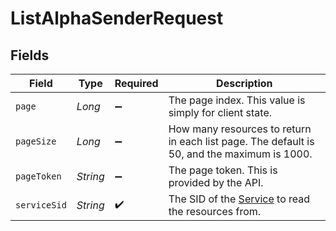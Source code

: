 # ListAlphaSenderRequest


## Fields

| Field                                                                                                        | Type                                                                                                         | Required                                                                                                     | Description                                                                                                  |
| ------------------------------------------------------------------------------------------------------------ | ------------------------------------------------------------------------------------------------------------ | ------------------------------------------------------------------------------------------------------------ | ------------------------------------------------------------------------------------------------------------ |
| `page`                                                                                                       | *Long*                                                                                                       | :heavy_minus_sign:                                                                                           | The page index. This value is simply for client state.                                                       |
| `pageSize`                                                                                                   | *Long*                                                                                                       | :heavy_minus_sign:                                                                                           | How many resources to return in each list page. The default is 50, and the maximum is 1000.                  |
| `pageToken`                                                                                                  | *String*                                                                                                     | :heavy_minus_sign:                                                                                           | The page token. This is provided by the API.                                                                 |
| `serviceSid`                                                                                                 | *String*                                                                                                     | :heavy_check_mark:                                                                                           | The SID of the [Service](https://www.twilio.com/docs/chat/rest/service-resource) to read the resources from. |